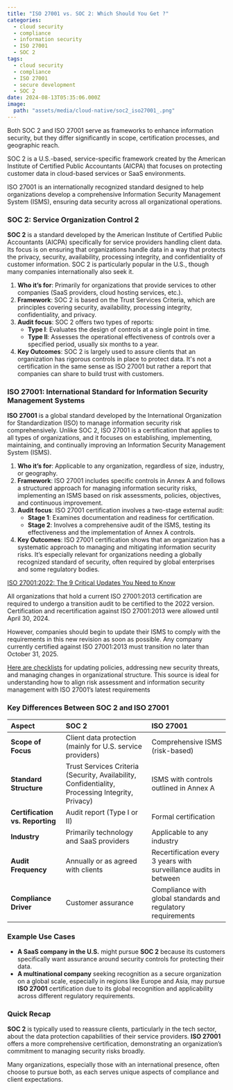 ```yaml
---
title: "ISO 27001 vs. SOC 2: Which Should You Get ?"
categories:
  - cloud security
  - compliance
  - information security
  - ISO 27001
  - SOC 2
tags:
  - cloud security
  - compliance
  - ISO 27001
  - secure development
  - SOC 2
date: 2024-08-13T05:35:06.000Z
image:
  path: "assets/media/cloud-native/soc2_iso27001_.png"
---
```


Both SOC 2 and ISO 27001 serve as frameworks to enhance information security,
but they differ significantly in scope, certification processes, and geographic
reach.

SOC 2 is a U.S.-based, service-specific framework created by the American
Institute of Certified Public Accountants (AICPA) that focuses on protecting
customer data in cloud-based services or SaaS environments.

ISO 27001 is an internationally recognized standard designed to help
organizations develop a comprehensive Information Security Management System
(ISMS), ensuring data security across all organizational operations.

### SOC 2: Service Organization Control 2

**SOC 2** is a standard developed by the American Institute of Certified Public Accountants (AICPA) specifically for service providers handling client data. Its focus is on ensuring that organizations handle data in a way that protects the privacy, security, availability, processing integrity, and confidentiality of customer information. SOC 2 is particularly popular in the U.S., though many companies internationally also seek it.

1. **Who it’s for**: Primarily for organizations that provide services to other companies (SaaS providers, cloud hosting services, etc.).  
2. **Framework**: SOC 2 is based on the Trust Services Criteria, which are principles covering security, availability, processing integrity, confidentiality, and privacy.  
3. **Audit focus**: SOC 2 offers two types of reports:  
   - **Type I**: Evaluates the design of controls at a single point in time.  
   - **Type II**: Assesses the operational effectiveness of controls over a specified period, usually six months to a year.  
4. **Key Outcomes**: SOC 2 is largely used to assure clients that an organization has rigorous controls in place to protect data. It's not a certification in the same sense as ISO 27001 but rather a report that companies can share to build trust with customers.

### ISO 27001: International Standard for Information Security Management Systems

**ISO 27001** is a global standard developed by the International Organization for Standardization (ISO) to manage information security risk comprehensively. Unlike SOC 2, ISO 27001 is a certification that applies to all types of organizations, and it focuses on establishing, implementing, maintaining, and continually improving an Information Security Management System (ISMS).

1. **Who it’s for**: Applicable to any organization, regardless of size, industry, or geography.  
2. **Framework**: ISO 27001 includes specific controls in Annex A and follows a structured approach for managing information security risks, implementing an ISMS based on risk assessments, policies, objectives, and continuous improvement.  
3. **Audit focus**: ISO 27001 certification involves a two-stage external audit:  
   - **Stage 1**: Examines documentation and readiness for certification.  
   - **Stage 2**: Involves a comprehensive audit of the ISMS, testing its effectiveness and the implementation of Annex A controls.  
4. **Key Outcomes**: ISO 27001 certification shows that an organization has a systematic approach to managing and mitigating information security risks. It’s especially relevant for organizations needing a globally recognized standard of security, often required by global enterprises and some regulatory bodies.

[ISO 27001:2022: The 9 Critical Updates You Need to Know](https://www.a-lign.com/articles/unveiling-iso-270012022-the-9-critical-updates-you-need-to-know)

All organizations that hold a current ISO 27001:2013 certification are required to undergo a transition audit to be certified to the 2022 version. Certification and recertification against ISO 27001:2013 were allowed until April 30, 2024\. 

However, companies should begin to update their ISMS to comply with the requirements in this new revision as soon as possible. Any company currently certified against ISO 27001:2013 must transition no later than October 31, 2025\.

[Here are checklists](https://ismspolicygenerator.com/docs/iso-27001-2022-implementation-guide/) for updating policies, addressing new security threats, and managing changes in organizational structure. This source is ideal for understanding how to align risk assessment and information security management with ISO 27001’s latest requirements  
 

### Key Differences Between SOC 2 and ISO 27001

| Aspect | SOC 2 | ISO 27001 |
| :---- | :---- | :---- |
| **Scope of Focus** | Client data protection (mainly for U.S. service providers) | Comprehensive ISMS (risk-based) |
| **Standard Structure** | Trust Services Criteria (Security, Availability, Confidentiality, Processing Integrity, Privacy) | ISMS with controls outlined in Annex A |
| **Certification vs. Reporting** | Audit report (Type I or II) | Formal certification |
| **Industry** | Primarily technology and SaaS providers | Applicable to any industry |
| **Audit Frequency** | Annually or as agreed with clients | Recertification every 3 years with surveillance audits in between |
| **Compliance Driver** | Customer assurance | Compliance with global standards and regulatory requirements |

### Example Use Cases

- **A SaaS company in the U.S.** might pursue **SOC 2** because its customers specifically want assurance around security controls for protecting their data.  
- **A multinational company** seeking recognition as a secure organization on a global scale, especially in regions like Europe and Asia, may pursue **ISO 27001** certification due to its global recognition and applicability across different regulatory requirements.

### Quick Recap

**SOC 2** is typically used to reassure clients, particularly in the tech sector, about the data protection capabilities of their service providers. **ISO 27001** offers a more comprehensive certification, demonstrating an organization’s commitment to managing security risks broadly. 

Many organizations, especially those with an international presence, often choose to pursue both, as each serves unique aspects of compliance and client expectations.